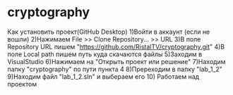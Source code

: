 # cryptography

Как установить проект(GitHub Desktop)
1)Войти в аккаунт (если не вошли)
2)Нажимаем File >> Clone Repository... >> URL
3)В поле Repository URL пишем "https://github.com/RistalTV/cryptography.git"
4)В поле Local path пишем путь куда скачаются файлы
5)Заходим в VisualStudio
6)Нажимаем на "Открыть проект или решение"
7)Находим папку "cryptography" по пути пункта 4
8)Пререходим в папку "lab_1_2"
9)Находим файл "lab_1_2.sln" и выбераем его
10) Работаем над проектом
